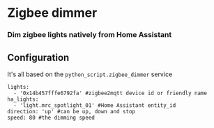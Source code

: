 # Zigbee dimmer
### Dim zigbee lights natively from Home Assistant

## Configuration
It's all based on the `python_script.zigbee_dimmer` service

```
lights:
  - '0x14b457fffe6792fa' #zigbee2mqtt device id or friendly name
ha_lights:
  - 'light.mrc_spotlight_01' #Home Assistant entity_id
direction: 'up' #can be up, down and stop
speed: 80 #the dimming speed
```